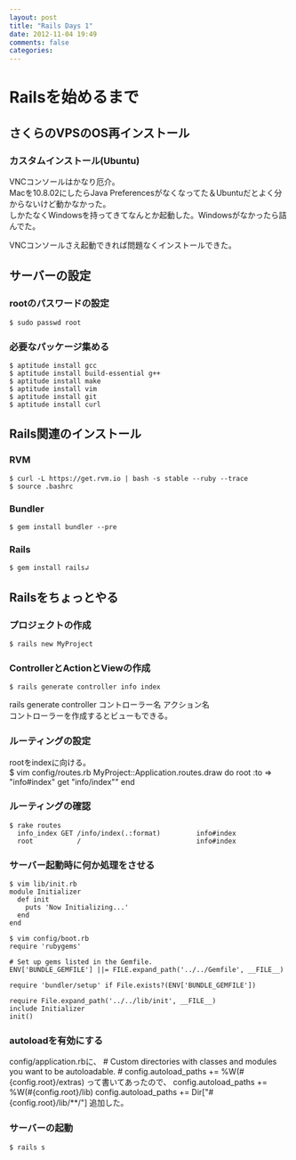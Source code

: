 ```yaml
---
layout: post
title: "Rails Days 1"
date: 2012-11-04 19:49
comments: false
categories: 
---
```


# Railsを始めるまで

## さくらのVPSのOS再インストール

### カスタムインストール(Ubuntu)
VNCコンソールはかなり厄介。  
Macを10.8.02にしたらJava Preferencesがなくなってた＆Ubuntuだとよく分からないけど動かなかった。  
しかたなくWindowsを持ってきてなんとか起動した。Windowsがなかったら詰んでた。  
  
VNCコンソールさえ起動できれば問題なくインストールできた。  

## サーバーの設定

### rootのパスワードの設定
    $ sudo passwd root

### 必要なパッケージ集める
    $ aptitude install gcc
    $ aptitude install build-essential g++
    $ aptitude install make
    $ aptitude install vim
    $ aptitude install git
    $ aptitude install curl

## Rails関連のインストール

### RVM
    $ curl -L https://get.rvm.io | bash -s stable --ruby --trace
    $ source .bashrc

### Bundler
    $ gem install bundler --pre

### Rails
    $ gem install rails↲

## Railsをちょっとやる

### プロジェクトの作成
    $ rails new MyProject

### ControllerとActionとViewの作成
    $ rails generate controller info index
rails generate controller コントローラー名 アクション名  
コントローラーを作成するとビューもできる。  

### ルーティングの設定
rootをindexに向ける。  
    $ vim config/routes.rb
    MyProject::Application.routes.draw do
      root :to => "info#index"
      get "info/index""
    end

### ルーティングの確認
    $ rake routes
      info_index GET /info/index(.:format)         info#index
      root           /                             info#index

### サーバー起動時に何か処理をさせる
    $ vim lib/init.rb
    module Initializer
      def init
        puts 'Now Initializing...'
      end
    end

    $ vim config/boot.rb
    require 'rubygems'
    
    # Set up gems listed in the Gemfile.
    ENV['BUNDLE_GEMFILE'] ||= FILE.expand_path('../../Gemfile', __FILE__)
    
    require 'bundler/setup' if File.exists?(ENV['BUNDLE_GEMFILE'])
    
    require File.expand_path('../../lib/init', __FILE__)
    include Initializer
    init()

### autoloadを有効にする
config/application.rbに、
    # Custom directories with classes and modules you want to be autoloadable.
    # config.autoload_paths += %W(#{config.root}/extras)
って書いてあったので、
    config.autoload_paths += %W(#{config.root}/lib)
    config.autoload_paths += Dir["#{config.root}/lib/**/"]
追加した。

### サーバーの起動
    $ rails s

